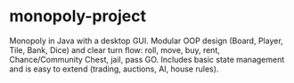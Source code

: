 # monopoly-project
Monopoly in Java with a desktop GUI. Modular OOP design (Board, Player, Tile, Bank, Dice) and clear turn flow: roll, move, buy, rent, Chance/Community Chest, jail, pass GO. Includes basic state management and is easy to extend (trading, auctions, AI, house rules).
